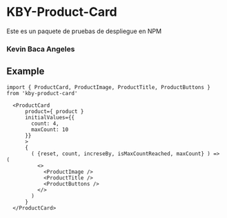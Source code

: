 # KBY-Product-Card

Este es un paquete de pruebas de despliegue en NPM

### Kevin Baca Angeles

## Example
```
import { ProductCard, ProductImage, ProductTitle, ProductButtons } from 'kby-product-card'
```

```
  <ProductCard  
      product={ product }
      initialValues={{
        count: 4,
        maxCount: 10
      }}
      >
      {
        ( {reset, count, increseBy, isMaxCountReached, maxCount} ) => (
          <>
            <ProductImage />
            <ProductTitle />
            <ProductButtons />
          </>
        )  
      }
  </ProductCard>
```
